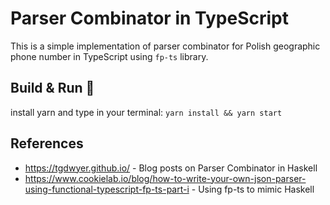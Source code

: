 # Parser Combinator in TypeScript

This is a simple implementation of parser combinator for Polish geographic phone number in TypeScript using `fp-ts` library.

## Build & Run :construction_worker:

install yarn and type in your terminal: `yarn install && yarn start`

## References

- https://tgdwyer.github.io/ - Blog posts on Parser Combinator in Haskell
- https://www.cookielab.io/blog/how-to-write-your-own-json-parser-using-functional-typescript-fp-ts-part-i - Using fp-ts to mimic Haskell
